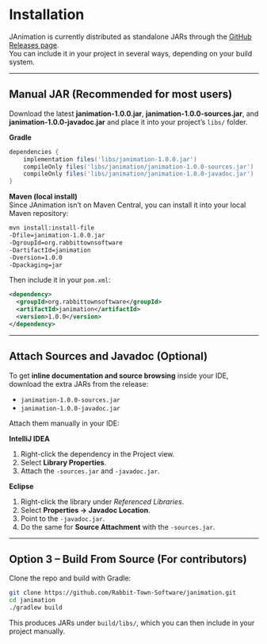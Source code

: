 # Installation

JAnimation is currently distributed as standalone JARs through the [GitHub Releases page](https://github.com/Rabbit-Town-Software/janimation/releases).  
You can include it in your project in several ways, depending on your build system.  

---
## Manual JAR (Recommended for most users)

Download the latest **janimation-1.0.0.jar**, **janimation-1.0.0-sources.jar**, and **janimation-1.0.0-javadoc.jar** and place it into your project’s `libs/` folder.  

**Gradle**  
```gradle
dependencies {
    implementation files('libs/janimation-1.0.0.jar')
    compileOnly files('libs/janimation/janimation-1.0.0-sources.jar')  
    compileOnly files('libs/janimation/janimation-1.0.0-javadoc.jar')
}
```

**Maven (local install)**  
Since JAnimation isn’t on Maven Central, you can install it into your local Maven repository:  

```bash
mvn install:install-file     
-Dfile=janimation-1.0.0.jar     
-DgroupId=org.rabbittownsoftware     
-DartifactId=janimation     
-Dversion=1.0.0     
-Dpackaging=jar
```

Then include it in your `pom.xml`:  
```xml
<dependency>
  <groupId>org.rabbittownsoftware</groupId>
  <artifactId>janimation</artifactId>
  <version>1.0.0</version>
</dependency>
```

---
## Attach Sources and Javadoc (Optional)

To get **inline documentation and source browsing** inside your IDE, download the extra JARs from the release:  

- `janimation-1.0.0-sources.jar`  
- `janimation-1.0.0-javadoc.jar`  

Attach them manually in your IDE:  

**IntelliJ IDEA**  
1. Right-click the dependency in the Project view.  
2. Select **Library Properties**.  
3. Attach the `-sources.jar` and `-javadoc.jar`.  

**Eclipse**  
1. Right-click the library under *Referenced Libraries*.  
2. Select **Properties → Javadoc Location**.  
3. Point to the `-javadoc.jar`.  
4. Do the same for **Source Attachment** with the `-sources.jar`.  

---
## Option 3 – Build From Source (For contributors)

Clone the repo and build with Gradle:  

```bash
git clone https://github.com/Rabbit-Town-Software/janimation.git
cd janimation
./gradlew build
```

This produces JARs under `build/libs/`, which you can then include in your project manually.  
